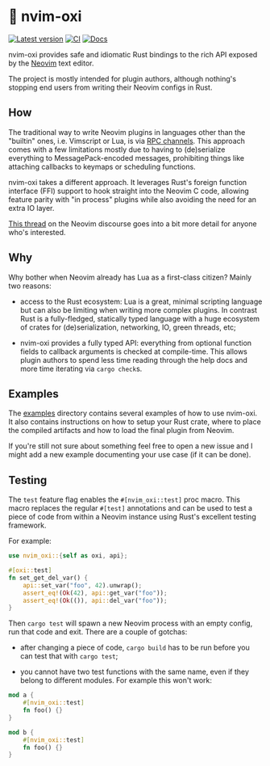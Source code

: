 # 🔗 nvim-oxi

[![Latest version]](https://crates.io/crates/nvim-oxi)
[![CI]](https://github.com/noib3/nvim-oxi/actions)
[![Docs]](https://docs.rs/nvim-oxi)

[Latest version]: https://img.shields.io/crates/v/nvim-oxi.svg
[CI]: https://github.com/noib3/nvim-oxi/actions/workflows/ci.yml/badge.svg
[Docs]: https://docs.rs/nvim-oxi/badge.svg

nvim-oxi provides safe and idiomatic Rust bindings to the rich API exposed by
the [Neovim](https://neovim.io) text editor.

The project is mostly intended for plugin authors, although nothing's
stopping end users from writing their Neovim configs in Rust.

## How

The traditional way to write Neovim plugins in languages other than the
"builtin" ones, i.e. Vimscript or Lua, is via [RPC
channels](https://neovim.io/doc/user/api.html#RPC). This approach comes with a
few limitations mostly due to having to (de)serialize everything to
MessagePack-encoded messages, prohibiting things like attaching callbacks to
keymaps or scheduling functions.

nvim-oxi takes a different approach. It leverages Rust's foreign function
interface (FFI) support to hook straight into the Neovim C code, allowing
feature parity with "in process" plugins while also avoiding the need for an
extra IO layer.

[This
thread](https://neovim.discourse.group/t/calling-neovim-internal-functions-with-luajit-ffi-and-rust)
on the Neovim discourse goes into a bit more detail for anyone who's
interested.

## Why

Why bother when Neovim already has Lua as a first-class citizen? Mainly two
reasons:

- access to the Rust ecosystem: Lua is a great, minimal scripting language but
  can also be limiting when writing more complex plugins. In contrast Rust is
  a fully-fledged, statically typed language with a huge ecosystem of crates
  for (de)serialization, networking, IO, green threads, etc;

- nvim-oxi provides a fully typed API: everything from optional function
  fields to callback arguments is checked at compile-time. This allows plugin
  authors to spend less time reading through the help docs and more time
  iterating via `cargo check`s.

## Examples

The [examples](https://github.com/noib3/nvim-oxi/tree/main/examples)
directory contains several examples of how to use nvim-oxi. It also contains
instructions on how to setup your Rust crate, where to place the compiled
artifacts and how to load the final plugin from Neovim.

If you're still not sure about something feel free to open a new issue and I
might add a new example documenting your use case (if it can be done).

## Testing

The `test` feature flag enables the `#[nvim_oxi::test]` proc macro. This macro
replaces the regular `#[test]` annotations and can be used to test a piece of
code from within a Neovim instance using Rust's excellent testing framework.

For example:

```rust
use nvim_oxi::{self as oxi, api};

#[oxi::test]
fn set_get_del_var() {
    api::set_var("foo", 42).unwrap();
    assert_eq!(Ok(42), api::get_var("foo"));
    assert_eq!(Ok(()), api::del_var("foo"));
}
```

Then `cargo test` will spawn a new Neovim process with an empty config, run
that code and exit. There are a couple of gotchas:

- after changing a piece of code, `cargo build` has to be run before you can
  test that with `cargo test`;

- you cannot have two test functions with the same name, even if they belong to
  different modules. For example this won't work:

```rust
mod a {
    #[nvim_oxi::test]
    fn foo() {}
}

mod b {
    #[nvim_oxi::test]
    fn foo() {}
}
```

